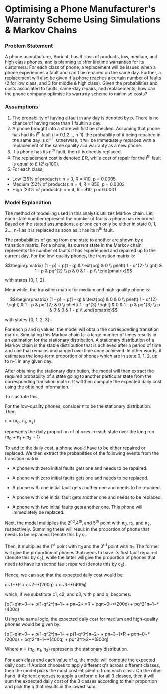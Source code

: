 # Optimising a Phone Manufacturer's Warranty Scheme Using Simulations & Markov Chains

### Problem Statement
A phone manufacturer, Apricot, has 3 class of products, low, medium, and high class phones, and is planning to offer lifetime warranties for its customers. 
For each class of phone, a replacement will be issued when a phone experiences a fault and can't be repaired on the same day. Further, a replacement will 
also be given if a phone reaches a certain number of faults (2 for low class, and 3 for middle & high class). Given the probabilities and costs associated 
to faults, same-day repairs, and replacements, how can the phone company optimise its warranty scheme to minimise costs?

### Assumptions

1. The probability of having a fault in any day is denoted by p. There is no chance of having more than 1 fault in a day.
2. A phone brought into a store will first be checked. Assuming that phone has had its i<sup>th</sup> fault (i = 0,1,2..., n-1), the probability
    of it being repaired in the same day is q<sup>i+1</sup>. Otherwise, it will be immediately replaced with a replacement of the same quality and
    warranty as a new phone.
3. If a phone has its n<sup>th</sup> fault, then it is directly replaced.
4. The replacement cost is denoted £ R, while cost of repair for the i<sup>th</sup> fault is equal to £ (2<sup>i</sup>·q·100).
5. For each class,
- Low (25% of products): n = 3, R = 410, p = 0.0005
- Medium (52% of products): n = 4, R = 850, p = 0.0002
- High (23% of products): n = 4, R = 910, p = 0.0001

### Model Explanation

The method of modelling used in this analysis utilizes Markov chain. Let
each state number represent the number of faults a phone has recorded.
Based on the stated assumptions, a phone can only be either in state 0,
1, 2..., n-1 as it is replaced as soon as it has its n<sup>th</sup> fault.

The probabilities of going from one state to another are shown by a
transition matrix. For a phone, its current state in the Markov chain
represents the number of faults it has experienced and repaired up to
the current day. For the low-quality phones, the transition matrix is:

$$\begin{pmatrix}
(1 - p) + p(1 - q) & \text{pq} & 0 \\
p\left( 1 - q^{2} \right) & 1 - p & pq^{2} \\
p & 0 & 1 - p \\
\end{pmatrix}$$

with states {0, 1, 2}.

Meanwhile, the transition matrix for medium and high-quality phone is:

$$\begin{pmatrix}
(1 - p) + p(1 - q) & \text{pq} & 0 & 0 \\
p\left( 1 - q^{2} \right) & 1 - p & pq^{2} & 0 \\
p\left( 1 - q^{3} \right) & 0 & 1 - p & pq^{3} \\
p & 0 & 0 & 1 - p \\
\end{pmatrix}$$

with states {0, 1, 2, 3}.

For each p and q values, the model will obtain the corresponding
transition matrix. Simulating this Markov chain for a large number of
times results in an estimation for the stationary distribution. A
stationary distribution of a Markov chain is the stable distribution
that is achieved after a period of time and one that remains unchanged
over time once achieved. In other words, it estimates the long-term
proportion of phones which are in state 0, 1, 2, up to n-1 in any given
day.

After obtaining the stationary distribution, the model will then extract
the required probability of a state going to another particular state
from the corresponding transition matrix. It will then compute the
expected daily cost using the obtained information.

To illustrate this,

For the low-quality phones, consider π to be the stationary
distribution. Then

π = (π<sub>0</sub>, π<sub>1</sub>, π<sub>2</sub>)

represents the daily proportion of phones in each state over the long
run. (π<sub>0</sub> + π<sub>1</sub> + π<sub>2</sub> = 1)

To add to the daily cost, a phone would have to be either repaired or
replaced. We then extract the probabilities of the following events from
the transition matrix.

-   A phone with zero initial faults gets one and needs to be repaired.

-   A phone with zero initial faults gets one and needs to be replaced.

-   A phone with one initial fault gets another one and needs to be
    repaired.

-   A phone with one initial fault gets another one and needs to be
    replaced.

-   A phone with two initial faults gets another one. This phone will
    immediately be replaced.

Next, the model multiplies the 2<sup>nd</sup>,4<sup>th</sup>, and 5<sup>th</sup> point with π<sub>0</sub>,
π<sub>1</sub>, and π<sub>2</sub>, respectively. Summing these will result in the
proportion of phone that needs to be replaced. Denote this by c<sub>1</sub>.

Then, it multiplies the 1<sup>st</sup> point with π<sub>0</sub> and the 3<sup>rd</sup> point with
π<sub>1</sub>. The former will give the proportion of phones that needs to have
its first fault repaired (denote this by c<sub>2</sub>), while the latter will
give the proportion of phones that needs to have its second fault
repaired (denote this by c<sub>3</sub>).

Hence, we can see that the expected daily cost would be:

c~1~\*R + c~2~\*(200q) + c~3~\*(400q)

which, if we substitute c1, c2, and c3, with p and q, becomes:

\[p(1-q)π~0~ + p(1-q^2^)π~1~ + pπ~2~\]\*R + pqπ~0~\*(200q) +
pq^2^π~1~\*(400q)

Using the same logic, the expected daily cost for medium and
high-quality phones would be given by:

\[p(1-q)π~0~ + p(1-q^2^)π~1~ + p(1-q^3^)π~2~ + pπ~3~\]\*R +
pqπ~0~\*(200q) + pq^2^π~1~\*(400q) + pq^3^π~2~\*(800q)

Where π = (π<sub>0</sub>, π<sub>1</sub>, π<sub>2</sub>) represents the stationary
distribution.

For each class and each value of q, the model will compute the expected
daily cost. If Apricot chooses to apply different q's across different
classes, then the model picks the most cost-efficient q from each class.
On the other hand, if Apricot chooses to apply a uniform q for all 3
classes, then it will sum the expected daily cost of the 3 classes
according to their proportion and pick the q that results in the lowest
sum.

